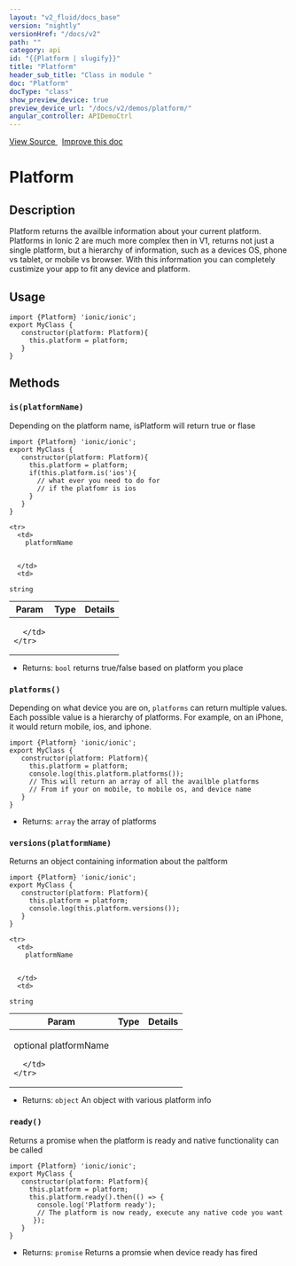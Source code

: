 ```yaml
---
layout: "v2_fluid/docs_base"
version: "nightly"
versionHref: "/docs/v2"
path: ""
category: api
id: "{{Platform | slugify}}"
title: "Platform"
header_sub_title: "Class in module "
doc: "Platform"
docType: "class"
show_preview_device: true
preview_device_url: "/docs/v2/demos/platform/"
angular_controller: APIDemoCtrl 
---
```





<div class="improve-docs">
<a href='http://github.com/driftyco/ionic2/tree/master/ionic/platform/platform.ts#L1'>
View Source
</a>
&nbsp;
<a href='http://github.com/driftyco/ionic2/edit/master/ionic/platform/platform.ts#L1'>
Improve this doc
</a>
</div>





<h1 class="api-title">


Platform






</h1>






<!-- description -->
<h2>Description</h2>

<p>Platform returns the availble information about your current platform.
Platforms in Ionic 2 are much more complex then in V1, returns not just a single platform,
but a hierarchy of information, such as a devices OS, phone vs tablet, or mobile vs browser.
With this information you can completely custimize your app to fit any device and platform.</p>

<!-- @usage tag -->

<h2>Usage</h2>

<pre><code class="lang-ts">import {Platform} &#39;ionic/ionic&#39;;
export MyClass {
   constructor(platform: Platform){
     this.platform = platform;
   }
}
</code></pre>




<!-- @property tags -->


<!-- methods on the class -->

<h2>Methods</h2>

<div id="is"></div>

<h3>
<code>is(platformName)</code>
  

</h3>

Depending on the platform name, isPlatform will return true or flase

```
import {Platform} 'ionic/ionic';
export MyClass {
   constructor(platform: Platform){
     this.platform = platform;
     if(this.platform.is('ios'){
       // what ever you need to do for
       // if the platfomr is ios
     }
   }
}
```


<table class="table" style="margin:0;">
  <thead>
    <tr>
      <th>Param</th>
      <th>Type</th>
      <th>Details</th>
    </tr>
  </thead>
  <tbody>
    
    <tr>
      <td>
        platformName
        
        
      </td>
      <td>
        
  <code>string</code>
      </td>
      <td>
        
        
      </td>
    </tr>
    
  </tbody>
</table>





* Returns: 
  <code>bool</code> returns true/false based on platform you place




<div id="platforms"></div>

<h3>
<code>platforms()</code>
  

</h3>

Depending on what device you are on, `platforms` can return multiple values.
Each possible value is a hierarchy of platforms. For example, on an iPhone,
it would return mobile, ios, and iphone.

```
import {Platform} 'ionic/ionic';
export MyClass {
   constructor(platform: Platform){
     this.platform = platform;
     console.log(this.platform.platforms());
     // This will return an array of all the availble platforms
     // From if your on mobile, to mobile os, and device name
   }
}
```






* Returns: 
  <code>array</code> the array of platforms




<div id="versions"></div>

<h3>
<code>versions(platformName)</code>
  

</h3>

Returns an object containing information about the paltform

```
import {Platform} 'ionic/ionic';
export MyClass {
   constructor(platform: Platform){
     this.platform = platform;
     console.log(this.platform.versions());
   }
}
```



<table class="table" style="margin:0;">
  <thead>
    <tr>
      <th>Param</th>
      <th>Type</th>
      <th>Details</th>
    </tr>
  </thead>
  <tbody>
    
    <tr>
      <td>
        platformName
        
        
      </td>
      <td>
        
  <code>string</code>
      </td>
      <td>
        <p>optional platformName</p>

        
      </td>
    </tr>
    
  </tbody>
</table>





* Returns: 
  <code>object</code> An object with various platform info




<div id="ready"></div>

<h3>
<code>ready()</code>
  

</h3>

Returns a promise when the platform is ready and native functionality can be called

```
import {Platform} 'ionic/ionic';
export MyClass {
   constructor(platform: Platform){
     this.platform = platform;
     this.platform.ready().then(() => {
       console.log('Platform ready');
       // The platform is now ready, execute any native code you want
      });
   }
}
```






* Returns: 
  <code>promise</code> Returns a promsie when device ready has fired


<!-- related link --><!-- end content block -->


<!-- end body block -->

